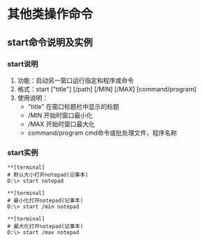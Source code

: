 # 其他类操作命令

## start命令说明及实例

### start说明
1. 功能：启动另一窗口运行指定和程序或命令
2. 格式：start ["title"] [/path] [/MIN] [/MAX] [command/program]
3. 使用说明：
	* "title" 在窗口标题栏中显示的标题
	* /MIN 开始时窗口最小化
	* /MAX 开始时窗口最大化
	* command/program cmd命令或批处理文件，程序名称

### start实例
```
**[terminal]
# 默认大小打开notepad(记事本)
D:\> start notepad
```

```
**[terminal]
# 最小化打开notepad(记事本)
D:\> start /min notepad
```

```
**[terminal]
# 最大化打开notepad(记事本)
D:\> start /max notepad
```
